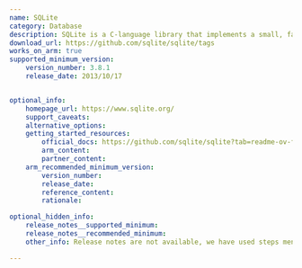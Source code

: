 ```yaml
---
name: SQLite
category: Database
description: SQLite is a C-language library that implements a small, fast, self-contained, high-reliability, full-featured, SQL database engine.
download_url: https://github.com/sqlite/sqlite/tags
works_on_arm: true
supported_minimum_version:
    version_number: 3.8.1
    release_date: 2013/10/17


optional_info:
    homepage_url: https://www.sqlite.org/
    support_caveats:
    alternative_options:
    getting_started_resources:
        official_docs: https://github.com/sqlite/sqlite?tab=readme-ov-file#compiling-for-unix-like-systems
        arm_content:
        partner_content:
    arm_recommended_minimum_version:
        version_number:
        release_date:
        reference_content:
        rationale:

optional_hidden_info:
    release_notes__supported_minimum:
    release_notes__recommended_minimum:
    other_info: Release notes are not available, we have used steps mentioned on [link](https://github.com/sqlite/sqlite?tab=readme-ov-file#compiling-for-unix-like-systems) for building the package. Versions released before 3.8.1 fails to build on Neoverse N1, due to Segmentation Fault.

---
```

